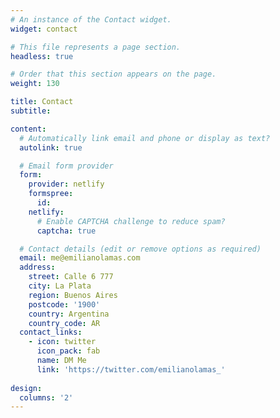 ```yaml
---
# An instance of the Contact widget.
widget: contact

# This file represents a page section.
headless: true

# Order that this section appears on the page.
weight: 130

title: Contact
subtitle:

content:
  # Automatically link email and phone or display as text?
  autolink: true

  # Email form provider
  form:
    provider: netlify
    formspree:
      id:
    netlify:
      # Enable CAPTCHA challenge to reduce spam?
      captcha: true

  # Contact details (edit or remove options as required)
  email: me@emilianolamas.com
  address:
    street: Calle 6 777
    city: La Plata
    region: Buenos Aires
    postcode: '1900'
    country: Argentina
    country_code: AR
  contact_links:
    - icon: twitter
      icon_pack: fab
      name: DM Me
      link: 'https://twitter.com/emilianolamas_'
      
design:
  columns: '2'
---
```

